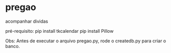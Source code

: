 # pregao
 acompanhar dividas

pré-requisito:
 pip install tkcalendar
 pip install Pillow
 
 Obs: Antes de executar o arquivo pregao.py, rode o createdb.py para criar o banco.
